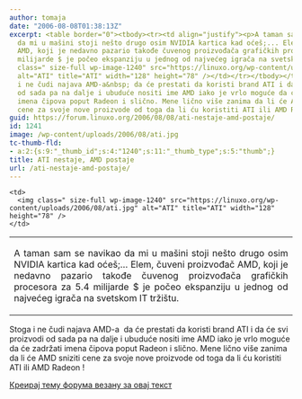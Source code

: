 ```yaml
---
author: tomaja
date: "2006-08-08T01:38:13Z"
excerpt: <table border="0"><tbody><tr><td align="justify"><p>A taman sam se navikao
  da mi u mašini stoji nešto drugo osim NVIDIA kartica kad oćeš;... Elem, čuveni proizvođač
  AMD, koji je nedavno pazario takođe čuvenog proizvođača grafičkih procesora za 5.4
  milijarde $ je počeo ekspanziju u jednog od najvećeg igrača na svetskom IT tržištu.&nbsp;  </p></td><td><img
  class=" size-full wp-image-1240" src="https://linuxo.org/wp-content/uploads/2006/08/ati.jpg"
  alt="ATI" title="ATI" width="128" height="78" /></td></tr></tbody></table><p>Stoga
  i ne čudi najava AMD-a&nbsp; da će prestati da koristi brand ATI i da će svi proizvodi
  od sada pa na dalje i ubuduće nositi ime AMD iako je vrlo moguće da će zadržati
  imena čipova poput Radeon i slično. Mene lično više zanima da li će AMD sniziti
  cene za svoje nove proizvode od toga da li ću koristiti ATI ili AMD Radeon ! </p>
guid: https://forum.linuxo.org/2006/08/08/ati-nestaje-amd-postaje/
id: 1241
image: /wp-content/uploads/2006/08/ati.jpg
tc-thumb-fld:
- a:2:{s:9:"_thumb_id";s:4:"1240";s:11:"_thumb_type";s:5:"thumb";}
title: ATI nestaje, AMD postaje
url: /ati-nestaje-amd-postaje/
---
```

<table border="0">
  <tr>
    <td align="justify">
      <p>
        A taman sam se navikao da mi u mašini stoji nešto drugo osim NVIDIA kartica kad oćeš;&#8230; Elem, čuveni proizvođač AMD, koji je nedavno pazario takođe čuvenog proizvođača grafičkih procesora za 5.4 milijarde $ je počeo ekspanziju u jednog od najvećeg igrača na svetskom IT tržištu.&nbsp;
      </p>
    </td>
    
    <td>
      <img class=" size-full wp-image-1240" src="https://linuxo.org/wp-content/uploads/2006/08/ati.jpg" alt="ATI" title="ATI" width="128" height="78" />
    </td>
  </tr>
</table>

Stoga i ne čudi najava AMD-a&nbsp; da će prestati da koristi brand ATI i da će svi proizvodi od sada pa na dalje i ubuduće nositi ime AMD iako je vrlo moguće da će zadržati imena čipova poput Radeon i slično. Mene lično više zanima da li će AMD sniziti cene za svoje nove proizvode od toga da li ću koristiti ATI ili AMD Radeon ! 

<!--break-->

[Креирај тему форума везану за овај текст](https://linuxo.org/nova-tema-na-forumu/?se_pid=1241)